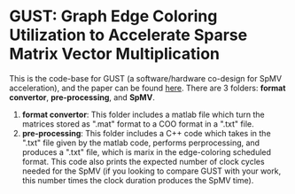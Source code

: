 # GUST: Graph Edge Coloring Utilization to Accelerate Sparse Matrix Vector Multiplication
This is the code-base for GUST (a software/hardware co-design for SpMV acceleration), and the paper can be found [here](https://www.to.be.added). There are 3 folders: **format convertor**, **pre-processing**, and **SpMV**.
1. **format convertor**: This folder includes a matlab file which turn the matrices stored as ".mat" format to a COO format in a ".txt" file.
2. **pre-processing**: This folder includes a C++ code which takes in the ".txt" file given by the matlab code, performs perprocessing, and produces a ".txt" file, which is marix in the edge-coloring scheduled format. This code also prints the expected number of clock cycles needed for the SpMV (if you looking to compare GUST with your work, this number times the clock duration produces the SpMV time).
